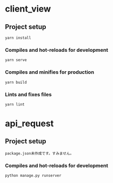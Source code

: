 # client_view

## Project setup
```
yarn install
```

### Compiles and hot-reloads for development
```
yarn serve
```

### Compiles and minifies for production
```
yarn build
```

### Lints and fixes files
```
yarn lint
```

# api_request

## Project setup
```
package.json未作成です。すみません。
```

### Compiles and hot-reloads for development
```
python manage.py runserver
```